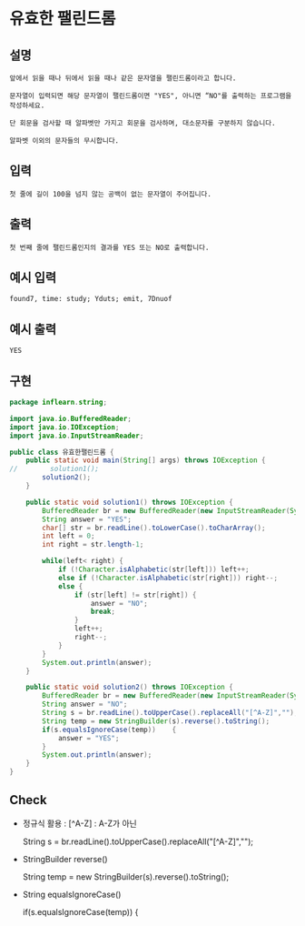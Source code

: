 # 유효한 팰린드롬

## 설명

    앞에서 읽을 때나 뒤에서 읽을 때나 같은 문자열을 팰린드롬이라고 합니다.

    문자열이 입력되면 해당 문자열이 팰린드롬이면 "YES", 아니면 “NO"를 출력하는 프로그램을 작성하세요.

    단 회문을 검사할 때 알파벳만 가지고 회문을 검사하며, 대소문자를 구분하지 않습니다.

    알파벳 이외의 문자들의 무시합니다.

## 입력
    
    첫 줄에 길이 100을 넘지 않는 공백이 없는 문자열이 주어집니다.

## 출력
    
    첫 번째 줄에 팰린드롬인지의 결과를 YES 또는 NO로 출력합니다.

## 예시 입력 

    found7, time: study; Yduts; emit, 7Dnuof
    
## 예시 출력

    YES
    
## 구현

```JAVA
package inflearn.string;

import java.io.BufferedReader;
import java.io.IOException;
import java.io.InputStreamReader;

public class 유효한팰린드롬 {
    public static void main(String[] args) throws IOException {
//        solution1();
        solution2();
    }

    public static void solution1() throws IOException {
        BufferedReader br = new BufferedReader(new InputStreamReader(System.in));
        String answer = "YES";
        char[] str = br.readLine().toLowerCase().toCharArray();
        int left = 0;
        int right = str.length-1;

        while(left< right) {
            if (!Character.isAlphabetic(str[left])) left++;
            else if (!Character.isAlphabetic(str[right])) right--;
            else {
                if (str[left] != str[right]) {
                    answer = "NO";
                    break;
                }
                left++;
                right--;
            }
        }
        System.out.println(answer);
    }

    public static void solution2() throws IOException {
        BufferedReader br = new BufferedReader(new InputStreamReader(System.in));
        String answer = "NO";
        String s = br.readLine().toUpperCase().replaceAll("[^A-Z]","");
        String temp = new StringBuilder(s).reverse().toString();
        if(s.equalsIgnoreCase(temp))    {
            answer = "YES";
        }
        System.out.println(answer);
    }
}
```

## Check

* 정규식 활용 : [^A-Z] : A-Z가 아닌 

    String s = br.readLine().toUpperCase().replaceAll("[^A-Z]","");

* StringBuilder reverse()
    
    String temp = new StringBuilder(s).reverse().toString();

* String equalsIgnoreCase() 

    if(s.equalsIgnoreCase(temp))    {
